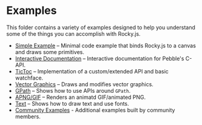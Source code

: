 # Examples

This folder contains a variety of examples designed to help you understand some of the things you can accomplish with Rocky.js. 
 
 - [Simple Example](simple/index.html) – Minimal code example that binds Rocky.js to a canvas and draws some primitives.
 - [Interactive Documentation](interactive/index.html) – Interactive documentation for Pebble's C-API.
 - [TicToc](tictoc/index.html) – Implementation of a custom/extended API and basic watchface.
 - [Vector Graphics](pdc/index.html) – Draws and modifies vector graphics.  
 - [GPath](gpath/index.html) – Shows how to use APIs around `GPath`.
 - [APNG/GIF](apng/index.html) – Renders an animatd GIF/animated PNG.
 - [Text](text/index.html) – Shows how to draw text and use fonts.
 - [Community Examples](community.html) - Additional examples built by community members.
